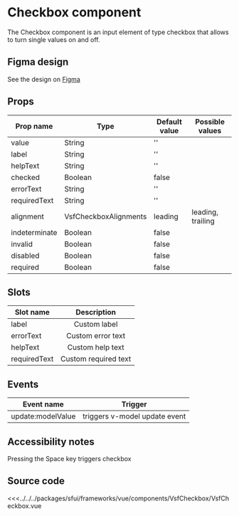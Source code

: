 # Checkbox component

The Checkbox component is an input element of type checkbox that allows to turn single values on and off.

<Generate />

## Figma design

See the design on [Figma](https://www.figma.com/file/CWOkbpne0tDpSenT4ZEUTQ/%F0%9F%9B%A0-SFUI-2.0-%7C-Development?node-id=10650%3A7132)

## Props


| Prop name    | Type                     | Default value | Possible values                        |
| ------------ | ------------------------ | ------------- | -------------------------------------- |
| value        | String                   | ''            |                                        |
| label        | String                   | ''            |                                        |
| helpText     | String                   | ''            |                                        |
| checked      | Boolean                  | false         |                                        |
| errorText    | String                   | ''            |                                        |
| requiredText | String                   | ''            |                                        |
| alignment    | VsfCheckboxAlignments    | leading       |   leading,  trailing                   |
| indeterminate| Boolean                  | false         |                                        |
| invalid      | Boolean                  | false         |                                        |
| disabled     | Boolean                  | false         |                                        |
| required     | Boolean                  | false         |                                        |



## Slots

| Slot name     |            Description            |
| ---------     | :-------------------------------: |
|  label        |   Custom label                    |
|  errorText    |   Custom error text               |
|  helpText     |   Custom help text                |
|  requiredText |   Custom required text            |

## Events

| Event name        |            Trigger             |
| ----------------- | :----------------------------: |
| update:modelValue | triggers v-model update event  |

## Accessibility notes

Pressing the Space key triggers checkbox

## Source code


<<<../../../packages/sfui/frameworks/vue/components/VsfCheckbox/VsfCheckbox.vue



